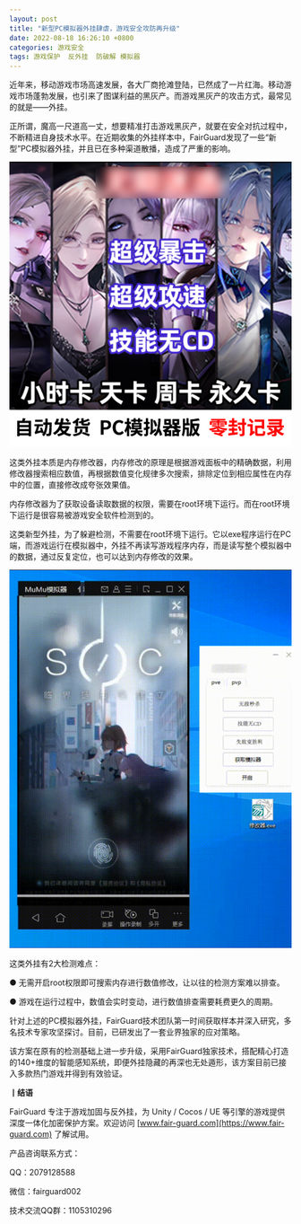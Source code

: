 ```yaml
---
layout: post
title: "新型PC模拟器外挂肆虐，游戏安全攻防再升级"
date: 2022-08-18 16:26:10 +0800
categories: 游戏安全
tags: 游戏保护  反外挂  防破解 模拟器
---
```


近年来，移动游戏市场高速发展，各大厂商抢滩登陆，已然成了一片红海。移动游戏市场蓬勃发展，也引来了图谋利益的黑灰产。而游戏黑灰产的攻击方式，最常见的就是——外挂。<!-- more -->  

正所谓，魔高一尺道高一丈，想要精准打击游戏黑灰产，就要在安全对抗过程中，不断精进自身技术水平。在近期收集的外挂样本中，FairGuard发现了一些“新型”PC模拟器外挂，并且已在多种渠道散播，造成了严重的影响。 

![315_21](/assets/res/202103/pc外挂素材.png)  

这类外挂本质是内存修改器，内存修改的原理是根据游戏面板中的精确数据，利用修改器搜索相应数值，再根据数值变化规律多次搜索，排除定位到相应属性在内存中的位置，直接修改成夸张效果值。  

内存修改器为了获取设备读取数据的权限，需要在root环境下运行。而在root环境下运行是很容易被游戏安全软件检测到的。  

这类新型外挂，为了躲避检测，不需要在root环境下运行。它以exe程序运行在PC端，而游戏运行在模拟器中，外挂不再读写游戏程序内存，而是读写整个模拟器中的数据，通过反复定位，也可以达到内存修改的效果。  

![315_21](/assets/res/202103/exe外挂演示动图.gif)  

这类外挂有2大检测难点：  

● 无需开启root权限即可搜索内存进行数值修改，让以往的检测方案难以排查。  

● 游戏在运行过程中，数值会实时变动，进行数值排查需要耗费更久的周期。  

针对上述的PC模拟器外挂，FairGuard技术团队第一时间获取样本并深入研究，多名技术专家攻坚探讨。目前，已研发出了一套业界独家的应对策略。  

该方案在原有的检测基础上进一步升级，采用FairGuard独家技术，搭配精心打造的140+维度的智能感知系统，即便外挂隐藏的再深也无处遁形，该方案目前已接入多款热门游戏并得到有效验证。  

**丨结语**  

FairGuard 专注于游戏加固与反外挂，为 Unity / Cocos / UE 等引擎的游戏提供深度一体化加密保护方案。欢迎访问 [www.fair-guard.com](https://www.fair-guard.com) 了解试用。    

产品咨询联系方式：  

QQ：2079128588  

微信：fairguard002  

技术交流QQ群：1105310296  